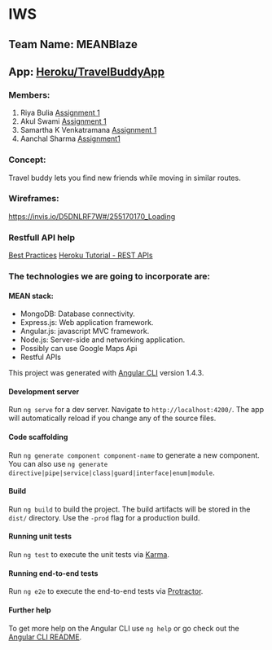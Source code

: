 # IWS
## Team Name: MEANBlaze
## App: [Heroku/TravelBuddyApp](https://travel-buddy-app.herokuapp.com/)
### Members:
1. Riya Bulia [Assignment 1](https://run.plnkr.co/plunks/8zapXH5qDeP1WqfYjcGy/index.html)
2. Akul Swami [Assignment 1](https://plnkr.co/LFZuh5T7gRxiLyF9rCv6)
3. Samartha K Venkatramana [Assignment 1](http://plnkr.co/U66zj6YoJ3invoH7DtP9)
4. Aanchal Sharma [Assignment1](http://plnkr.co/wF9kdVFvBfr2Dg3r2aof)
### Concept:
Travel buddy lets you find new friends while moving in similar routes.
### Wireframes:
https://invis.io/D5DNLRF7W#/255170170_Loading

### Restfull API help
[Best Practices](http://www.vinaysahni.com/best-practices-for-a-pragmatic-restful-api)
[Heroku Tutorial - REST APIs](https://devcenter.heroku.com/articles/mean-apps-restful-api#source-code-structure)

### The technologies we are going to incorporate are:
#### MEAN stack:
  - MongoDB: Database connectivity.
  - Express.js: Web application framework.
  - Angular.js: javascript MVC framework.
  - Node.js: Server-side and networking application.
  - Possibly can use Google Maps Api
  - Restful APIs


This project was generated with [Angular CLI](https://github.com/angular/angular-cli) version 1.4.3.

#### Development server

Run `ng serve` for a dev server. Navigate to `http://localhost:4200/`. The app will automatically reload if you change any of the source files.

#### Code scaffolding

Run `ng generate component component-name` to generate a new component. You can also use `ng generate directive|pipe|service|class|guard|interface|enum|module`.

#### Build

Run `ng build` to build the project. The build artifacts will be stored in the `dist/` directory. Use the `-prod` flag for a production build.

#### Running unit tests

Run `ng test` to execute the unit tests via [Karma](https://karma-runner.github.io).

#### Running end-to-end tests

Run `ng e2e` to execute the end-to-end tests via [Protractor](http://www.protractortest.org/).

#### Further help

To get more help on the Angular CLI use `ng help` or go check out the [Angular CLI README](https://github.com/angular/angular-cli/blob/master/README.md).
